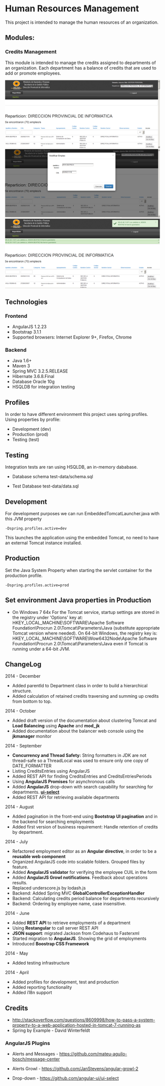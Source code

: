 
# Human Resources Management

This project is intended to manage the human resources of an organization.

## Modules:
### Credits Management

This module is intended to manage the credits assigned to departments of an organization. 
Each department has a balance of credits that are used to add or promote employees.

![](./documentation/doc01.png)
![](./documentation/doc02.png)
![](./documentation/doc03.png)

## Technologies
### Frontend

- AngularJS 1.2.23 
- Bootstrap 3.1.1
- Supported browsers: Internet Explorer 9+, Firefox, Chrome

### Backend
- Java 1.6+
- Maven 3 
- Spring MVC 3.2.5.RELEASE 
- Hibernate 3.6.8.Final 
- Database Oracle 10g 
- HSQLDB for integration testing

## Profiles

In order to have different environment this project uses spring profiles. Using properties by profile: 

 - Development (dev)
 - Production (prod)
 - Testing (test)

## Testing


Integration tests are ran using HSQLDB, an in-memory dababase.

 - Database schema
test-data/schema.sql

 - Test Database
test-data/data.sql

## Development

For development purposes we can run EmbeddedTomcatLauncher.java with this JVM property

```
-Dspring.profiles.active=dev
```
This launches the application using the embedded Tomcat, no need to have an external Tomcat instance installed.


## Production

Set the Java System Property when starting the servlet container for the production profile.


```
-Dspring.profiles.active=prod
```

## Set environment Java properties in Production
 - On Windows 7 64x
For the Tomcat service, startup settings are stored in the registry under 'Options' key at:
HKEY_LOCAL_MACHINE\SOFTWARE\Apache Software Foundation\Procrun 2.0\Tomcat<X>\Parameters\Java
(substitute appropriate Tomcat version where needed).
On 64-bit Windows, the registry key is:
HKEY_LOCAL_MACHINE\SOFTWARE\Wow6432Node\Apache Software Foundation\Procrun 2.0\Tomcat<X>\Parameters\Java
even if Tomcat is running under a 64-bit JVM.


## ChangeLog


2014 - December

 - Added parentId to Department class in order to build a hierarchical structure.
 - Added calculation of retained credits traversing and summing up credits from bottom to top.

2014 - October

 - Added draft version of the documentation about clustering Tomcat and **Load Balancing** using **Apache** and **mod_jk**
 - Added documentation about the balancer web console using the **jkmanager** monitor

 
2014 - September

 - **Concurrency and Thread Safety:** String formatters in JDK are not thread-safe so 
a ThreadLocal was used to ensure only one copy of DATE_FORMATTER
 - Listing CreditsEntries using AngularJS
 - Added REST API for finding CreditsEntries and CreditsEntriesPeriods
 - Using **AngularJS Promises** for asynchronous calls
 - Added **AngularJS** drop-down with search capability for searching for departments.  [**ui-select**](https://github.com/angular-ui/ui-select)
 - Added REST API for retrieving available departments

2014 - August
 
 - Added pagination in the front-end using **Bootstrap UI pagination** and in the backend for searching employments
 - Added first version of business requirement: Handle retention of credits by department.

2014 - July
 
 - Refactored employment editor as an **Angular directive**, in order to be a **reusable web component**
 - Organized AngularJS code into scalable folders. Grouped files by feature.
 - Added **AngularJS validator** for verifying the employee CUIL in the form
 - Added **AngularJS Growl notifications**. Feedback about operations results.
 - Replaced underscore.js by lodash.js
 - Backend: Added Spring MVC **GlobalControllerExceptionHandler**
 - Backend: Calculating credits period balance for departments recursively
 - Backend: Ordering by employee name, case insensitive.

2014 - June

 - Added **REST API** to retrieve employments of a department
 - Using **Restangular** to call server REST API 
 - **JSON support**: migrated Jackson from Codehaus to Fasterxml
 - Started migration to **AngularJS**. Showing the grid of employments
 - Introduced **Boostrap CSS Framework**
 
2014 - May

 - Added testing infrastructure

2014 - April

 - Added profiles for development, test and production
 - Added reporting functionality
 - Added i18n support



## Credits

- http://stackoverflow.com/questions/8609998/how-to-pass-a-system-property-to-a-web-application-hosted-in-tomcat-7-running-as
- Spring by Example - David Winterfeldt

### AngularJS Plugins

- Alerts and Messages - 
https://github.com/mateu-aguilo-bosch/message-center

- Alerts Growl - https://github.com/JanStevens/angular-growl-2

- Drop-down - https://github.com/angular-ui/ui-select